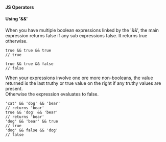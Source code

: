 #### JS Operators

#### Using '&&'

When you have multiple boolean expressions linked by the '&&', the main expression returns false if any sub expressions false.  It returns true otherwise.

    true && true && true
    // true
    
    true && true && false
    // false
    
When your expressions involve one ore more non-booleans, the value returned is the last truthy or true value on the right if any truthy values are present.  
Otherwise the expression evaluates to false.

    'cat' && 'dog' && 'bear'
    // returns 'bear'
    true && 'dog' && 'bear'
    // returns 'bear'
    'dog' && 'bear' && true
    // true
    'dog' && false && 'dog'
    // false
